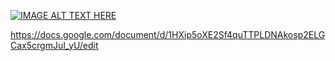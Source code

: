 [![IMAGE ALT TEXT HERE](https://img.youtube.com/vi/YOUTUBE_vpUBPfl8yHE/0.jpg)](https://www.youtube.com/watch?v=vpUBPfl8yHE)

https://docs.google.com/document/d/1HXip5oXE2Sf4quTTPLDNAkosp2ELGCax5crgmJuI_yU/edit
